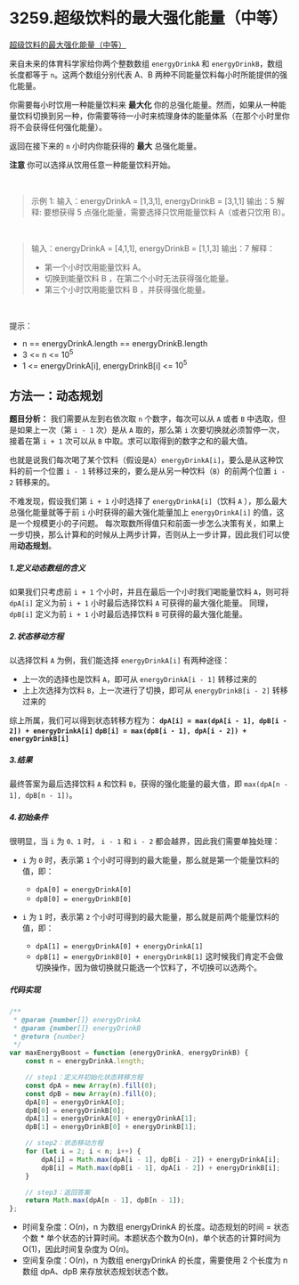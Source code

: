 # 3259.超级饮料的最大强化能量（中等）

[超级饮料的最大强化能量（中等）](https://leetcode.cn/problems/maximum-energy-boost-from-two-drinks/description/)

来自未来的体育科学家给你两个整数数组 `energyDrinkA` 和 `energyDrinkB`，数组长度都等于 `n`。这两个数组分别代表 A、B 两种不同能量饮料每小时所能提供的强化能量。

你需要每小时饮用一种能量饮料来 **最大化** 你的总强化能量。然而，如果从一种能量饮料切换到另一种，你需要等待一小时来梳理身体的能量体系（在那个小时里你将不会获得任何强化能量）。

返回在接下来的 `n` 小时内你能获得的 **最大** 总强化能量。

**注意** 你可以选择从饮用任意一种能量饮料开始。

<br/>

> 示例 1:
> 输入：energyDrinkA = [1,3,1], energyDrinkB = [3,1,1]
> 输出：5
> 解释:
> 要想获得 5 点强化能量，需要选择只饮用能量饮料 A（或者只饮用 B）。

<br/>

> 输入：energyDrinkA = [4,1,1], energyDrinkB = [1,1,3]
> 输出：7
> 解释：
> - 第一个小时饮用能量饮料 A。
> - 切换到能量饮料 B ，在第二个小时无法获得强化能量。
> - 第三个小时饮用能量饮料 B ，并获得强化能量。

<br/>

提示：

- n == energyDrinkA.length == energyDrinkB.length
- 3 <= n <= $10^5$
- 1 <= energyDrinkA[i], energyDrinkB[i] <= $10^5$

## 方法一：动态规划

**题目分析：**
我们需要从左到右依次取 `n` 个数字，每次可以从 `A` 或者 `B` 中选取，但是如果上一次（第 `i - 1` 次）是从 `A` 取的，那么第 `i` 次要切换就必须暂停一次，接着在第 `i + 1` 次可以从 `B` 中取。求可以取得到的数字之和的最大值。

也就是说我们每次喝了某个饮料（假设是`A`）`energyDrinkA[i]`，要么是从这种饮料的前一个位置 `i - 1` 转移过来的，要么是从另一种饮料（`B`）的前两个位置 `i - 2` 转移来的。

不难发现，假设我们第 `i + 1` 小时选择了 `energyDrinkA[i]`（饮料 `A` ），那么最大总强化能量就等于前 `i` 小时获得的最大强化能量加上 `energyDrinkA[i]` 的值，这是一个规模更小的子问题。
每次取数所得值只和前面一步怎么决策有关，如果上一步切换，那么计算和的时候从上两步计算，否则从上一步计算，因此我们可以使用**动态规划**。

##### 1.定义动态数组的含义

如果我们只考虑前 `i + 1` 个小时，并且在最后一个小时我们喝能量饮料 `A`，则可将 `dpA[i]` 定义为前 `i + 1` 小时最后选择饮料 `A` 可获得的最大强化能量。
同理，`dpB[i]` 定义为前 `i + 1` 小时最后选择饮料 `B` 可获得的最大强化能量。


##### 2.状态移动方程

以选择饮料 `A` 为例，我们能选择 `energyDrinkA[i]` 有两种途径：
 - 上一次的选择也是饮料 `A`，即可从 `energyDrinkA[i - 1]` 转移过来的
 - 上上次选择为饮料 `B`，上一次进行了切换，即可从 `energyDrinkB[i - 2]` 转移过来的
 
综上所属，我们可以得到状态转移方程为：
**`dpA[i] = max(dpA[i - 1], dpB[i - 2]) + energyDrinkA[i]`**
**`dpB[i] = max(dpB[i - 1], dpA[i - 2]) + energyDrinkB[i]`**

##### 3.结果

最终答案为最后选择饮料 `A` 和饮料 `B`，获得的强化能量的最大值，即 `max(dpA[n - 1], dpB[n - 1])`。

##### 4.初始条件

很明显，当 `i` 为 `0、1` 时， `i - 1` 和 `i - 2` 都会越界，因此我们需要单独处理：
 - `i` 为 `0` 时，表示第 `1` 个小时可得到的最大能量，那么就是第一个能量饮料的值，即：
    - `dpA[0] = energyDrinkA[0]`
    - `dpB[0] = energyDrinkB[0]`

 - `i` 为 `1` 时，表示第 `2` 个小时可得到的最大能量，那么就是前两个能量饮料的值，即：
    - `dpA[1] = energyDrinkA[0] + energyDrinkA[1]`
    - `dpB[1] = energyDrinkB[0] + energyDrinkB[1]`
    这时候我们肯定不会做切换操作，因为做切换就只能选一个饮料了，不切换可以选两个。

##### 代码实现

```js
/**
 * @param {number[]} energyDrinkA
 * @param {number[]} energyDrinkB
 * @return {number}
 */
var maxEnergyBoost = function (energyDrinkA, energyDrinkB) {
    const n = energyDrinkA.length;

    // step1：定义并初始化状态转移方程
    const dpA = new Array(n).fill(0);
    const dpB = new Array(n).fill(0);
    dpA[0] = energyDrinkA[0];
    dpB[0] = energyDrinkB[0];
    dpA[1] = energyDrinkA[0] + energyDrinkA[1];
    dpB[1] = energyDrinkB[0] + energyDrinkB[1];

    // step2：状态移动方程
    for (let i = 2; i < n; i++) {
        dpA[i] = Math.max(dpA[i - 1], dpB[i - 2]) + energyDrinkA[i];
        dpB[i] = Math.max(dpB[i - 1], dpA[i - 2]) + energyDrinkB[i];
    }

    // step3：返回答案
    return Math.max(dpA[n - 1], dpB[n - 1]);
};
```

- 时间复杂度：O($n$)，n 为数组 energyDrinkA 的长度。动态规划的时间 = 状态个数 * 单个状态的计算时间。本题状态个数为O(n)，单个状态的计算时间为O($1$)，因此时间复杂度为 O($n$)。
- 空间复杂度：O($n$)，n 为数组 energyDrinkA 的长度，需要使用 2 个长度为 n 数组 dpA、dpB 来存放状态规划状态个数。

